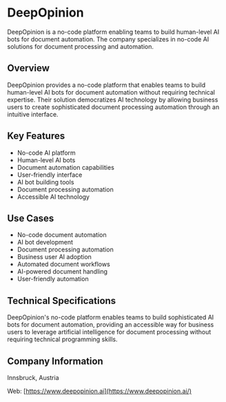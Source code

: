 # DeepOpinion

DeepOpinion is a no-code platform enabling teams to build human-level AI bots for document automation. The company specializes in no-code AI solutions for document processing and automation.

## Overview

DeepOpinion provides a no-code platform that enables teams to build human-level AI bots for document automation without requiring technical expertise. Their solution democratizes AI technology by allowing business users to create sophisticated document processing automation through an intuitive interface.

## Key Features

- No-code AI platform
- Human-level AI bots
- Document automation capabilities
- User-friendly interface
- AI bot building tools
- Document processing automation
- Accessible AI technology

## Use Cases

- No-code document automation
- AI bot development
- Document processing automation
- Business user AI adoption
- Automated document workflows
- AI-powered document handling
- User-friendly automation

## Technical Specifications

DeepOpinion's no-code platform enables teams to build sophisticated AI bots for document automation, providing an accessible way for business users to leverage artificial intelligence for document processing without requiring technical programming skills.

## Company Information

Innsbruck, Austria

Web: [https://www.deepopinion.ai](https://www.deepopinion.ai/) 